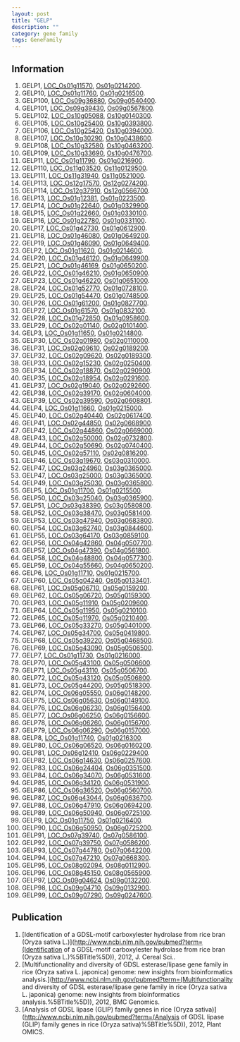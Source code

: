 ```yaml
---
layout: post
title: "GELP"
description: ""
category: gene family
tags: GeneFamily
---
```


## Information
1. GELP1, [LOC_Os01g11570](http://rice.plantbiology.msu.edu/cgi-bin/ORF_infopage.cgi?orf=LOC_Os01g11570), [Os01g0214200](http://rapdb.dna.affrc.go.jp/viewer/gbrowse_details/irgsp1?name=Os01g0214200).
2. GELP10, [LOC_Os01g11760](http://rice.plantbiology.msu.edu/cgi-bin/ORF_infopage.cgi?orf=LOC_Os01g11760), [Os01g0216500](http://rapdb.dna.affrc.go.jp/viewer/gbrowse_details/irgsp1?name=Os01g0216500).
3. GELP100, [LOC_Os09g36880](http://rice.plantbiology.msu.edu/cgi-bin/ORF_infopage.cgi?orf=LOC_Os09g36880), [Os09g0540400](http://rapdb.dna.affrc.go.jp/viewer/gbrowse_details/irgsp1?name=Os09g0540400).
4. GELP101, [LOC_Os09g39430](http://rice.plantbiology.msu.edu/cgi-bin/ORF_infopage.cgi?orf=LOC_Os09g39430), [Os09g0567800](http://rapdb.dna.affrc.go.jp/viewer/gbrowse_details/irgsp1?name=Os09g0567800).
5. GELP102, [LOC_Os10g05088](http://rice.plantbiology.msu.edu/cgi-bin/ORF_infopage.cgi?orf=LOC_Os10g05088), [Os10g0140300](http://rapdb.dna.affrc.go.jp/viewer/gbrowse_details/irgsp1?name=Os10g0140300).
6. GELP105, [LOC_Os10g25400](http://rice.plantbiology.msu.edu/cgi-bin/ORF_infopage.cgi?orf=LOC_Os10g25400), [Os10g0393800](http://rapdb.dna.affrc.go.jp/viewer/gbrowse_details/irgsp1?name=Os10g0393800).
7. GELP106, [LOC_Os10g25420](http://rice.plantbiology.msu.edu/cgi-bin/ORF_infopage.cgi?orf=LOC_Os10g25420), [Os10g0394000](http://rapdb.dna.affrc.go.jp/viewer/gbrowse_details/irgsp1?name=Os10g0394000).
8. GELP107, [LOC_Os10g30290](http://rice.plantbiology.msu.edu/cgi-bin/ORF_infopage.cgi?orf=LOC_Os10g30290), [Os10g0438600](http://rapdb.dna.affrc.go.jp/viewer/gbrowse_details/irgsp1?name=Os10g0438600).
9. GELP108, [LOC_Os10g32580](http://rice.plantbiology.msu.edu/cgi-bin/ORF_infopage.cgi?orf=LOC_Os10g32580), [Os10g0463200](http://rapdb.dna.affrc.go.jp/viewer/gbrowse_details/irgsp1?name=Os10g0463200).
10. GELP109, [LOC_Os10g33690](http://rice.plantbiology.msu.edu/cgi-bin/ORF_infopage.cgi?orf=LOC_Os10g33690), [Os10g0476700](http://rapdb.dna.affrc.go.jp/viewer/gbrowse_details/irgsp1?name=Os10g0476700).
11. GELP11, [LOC_Os01g11790](http://rice.plantbiology.msu.edu/cgi-bin/ORF_infopage.cgi?orf=LOC_Os01g11790), [Os01g0216900](http://rapdb.dna.affrc.go.jp/viewer/gbrowse_details/irgsp1?name=Os01g0216900).
12. GELP110, [LOC_Os11g03520](http://rice.plantbiology.msu.edu/cgi-bin/ORF_infopage.cgi?orf=LOC_Os11g03520), [Os11g0129500](http://rapdb.dna.affrc.go.jp/viewer/gbrowse_details/irgsp1?name=Os11g0129500).
13. GELP111, [LOC_Os11g31940](http://rice.plantbiology.msu.edu/cgi-bin/ORF_infopage.cgi?orf=LOC_Os11g31940), [Os11g0521000](http://rapdb.dna.affrc.go.jp/viewer/gbrowse_details/irgsp1?name=Os11g0521000).
14. GELP113, [LOC_Os12g17570](http://rice.plantbiology.msu.edu/cgi-bin/ORF_infopage.cgi?orf=LOC_Os12g17570), [Os12g0274200](http://rapdb.dna.affrc.go.jp/viewer/gbrowse_details/irgsp1?name=Os12g0274200).
15. GELP114, [LOC_Os12g37910](http://rice.plantbiology.msu.edu/cgi-bin/ORF_infopage.cgi?orf=LOC_Os12g37910), [Os12g0566700](http://rapdb.dna.affrc.go.jp/viewer/gbrowse_details/irgsp1?name=Os12g0566700).
16. GELP13, [LOC_Os01g12381](http://rice.plantbiology.msu.edu/cgi-bin/ORF_infopage.cgi?orf=LOC_Os01g12381), [Os01g0223500](http://rapdb.dna.affrc.go.jp/viewer/gbrowse_details/irgsp1?name=Os01g0223500).
17. GELP14, [LOC_Os01g22640](http://rice.plantbiology.msu.edu/cgi-bin/ORF_infopage.cgi?orf=LOC_Os01g22640), [Os01g0329900](http://rapdb.dna.affrc.go.jp/viewer/gbrowse_details/irgsp1?name=Os01g0329900).
18. GELP15, [LOC_Os01g22660](http://rice.plantbiology.msu.edu/cgi-bin/ORF_infopage.cgi?orf=LOC_Os01g22660), [Os01g0330100](http://rapdb.dna.affrc.go.jp/viewer/gbrowse_details/irgsp1?name=Os01g0330100).
19. GELP16, [LOC_Os01g22780](http://rice.plantbiology.msu.edu/cgi-bin/ORF_infopage.cgi?orf=LOC_Os01g22780), [Os01g0331100](http://rapdb.dna.affrc.go.jp/viewer/gbrowse_details/irgsp1?name=Os01g0331100).
20. GELP17, [LOC_Os01g42730](http://rice.plantbiology.msu.edu/cgi-bin/ORF_infopage.cgi?orf=LOC_Os01g42730), [Os01g0612900](http://rapdb.dna.affrc.go.jp/viewer/gbrowse_details/irgsp1?name=Os01g0612900).
21. GELP18, [LOC_Os01g46080](http://rice.plantbiology.msu.edu/cgi-bin/ORF_infopage.cgi?orf=LOC_Os01g46080), [Os01g0649200](http://rapdb.dna.affrc.go.jp/viewer/gbrowse_details/irgsp1?name=Os01g0649200).
22. GELP19, [LOC_Os01g46090](http://rice.plantbiology.msu.edu/cgi-bin/ORF_infopage.cgi?orf=LOC_Os01g46090), [Os01g0649400](http://rapdb.dna.affrc.go.jp/viewer/gbrowse_details/irgsp1?name=Os01g0649400).
23. GELP2, [LOC_Os01g11620](http://rice.plantbiology.msu.edu/cgi-bin/ORF_infopage.cgi?orf=LOC_Os01g11620), [Os01g0214600](http://rapdb.dna.affrc.go.jp/viewer/gbrowse_details/irgsp1?name=Os01g0214600).
24. GELP20, [LOC_Os01g46120](http://rice.plantbiology.msu.edu/cgi-bin/ORF_infopage.cgi?orf=LOC_Os01g46120), [Os01g0649900](http://rapdb.dna.affrc.go.jp/viewer/gbrowse_details/irgsp1?name=Os01g0649900).
25. GELP21, [LOC_Os01g46169](http://rice.plantbiology.msu.edu/cgi-bin/ORF_infopage.cgi?orf=LOC_Os01g46169), [Os01g0650200](http://rapdb.dna.affrc.go.jp/viewer/gbrowse_details/irgsp1?name=Os01g0650200).
26. GELP22, [LOC_Os01g46210](http://rice.plantbiology.msu.edu/cgi-bin/ORF_infopage.cgi?orf=LOC_Os01g46210), [Os01g0650900](http://rapdb.dna.affrc.go.jp/viewer/gbrowse_details/irgsp1?name=Os01g0650900).
27. GELP23, [LOC_Os01g46220](http://rice.plantbiology.msu.edu/cgi-bin/ORF_infopage.cgi?orf=LOC_Os01g46220), [Os01g0651000](http://rapdb.dna.affrc.go.jp/viewer/gbrowse_details/irgsp1?name=Os01g0651000).
28. GELP24, [LOC_Os01g52770](http://rice.plantbiology.msu.edu/cgi-bin/ORF_infopage.cgi?orf=LOC_Os01g52770), [Os01g0728100](http://rapdb.dna.affrc.go.jp/viewer/gbrowse_details/irgsp1?name=Os01g0728100).
29. GELP25, [LOC_Os01g54470](http://rice.plantbiology.msu.edu/cgi-bin/ORF_infopage.cgi?orf=LOC_Os01g54470), [Os01g0748500](http://rapdb.dna.affrc.go.jp/viewer/gbrowse_details/irgsp1?name=Os01g0748500).
30. GELP26, [LOC_Os01g61200](http://rice.plantbiology.msu.edu/cgi-bin/ORF_infopage.cgi?orf=LOC_Os01g61200), [Os01g0827700](http://rapdb.dna.affrc.go.jp/viewer/gbrowse_details/irgsp1?name=Os01g0827700).
31. GELP27, [LOC_Os01g61570](http://rice.plantbiology.msu.edu/cgi-bin/ORF_infopage.cgi?orf=LOC_Os01g61570), [Os01g0832100](http://rapdb.dna.affrc.go.jp/viewer/gbrowse_details/irgsp1?name=Os01g0832100).
32. GELP28, [LOC_Os01g72850](http://rice.plantbiology.msu.edu/cgi-bin/ORF_infopage.cgi?orf=LOC_Os01g72850), [Os01g0958600](http://rapdb.dna.affrc.go.jp/viewer/gbrowse_details/irgsp1?name=Os01g0958600).
33. GELP29, [LOC_Os02g01140](http://rice.plantbiology.msu.edu/cgi-bin/ORF_infopage.cgi?orf=LOC_Os02g01140), [Os02g0101400](http://rapdb.dna.affrc.go.jp/viewer/gbrowse_details/irgsp1?name=Os02g0101400).
34. GELP3, [LOC_Os01g11650](http://rice.plantbiology.msu.edu/cgi-bin/ORF_infopage.cgi?orf=LOC_Os01g11650), [Os01g0214800](http://rapdb.dna.affrc.go.jp/viewer/gbrowse_details/irgsp1?name=Os01g0214800).
35. GELP30, [LOC_Os02g01980](http://rice.plantbiology.msu.edu/cgi-bin/ORF_infopage.cgi?orf=LOC_Os02g01980), [Os02g0110000](http://rapdb.dna.affrc.go.jp/viewer/gbrowse_details/irgsp1?name=Os02g0110000).
36. GELP31, [LOC_Os02g09610](http://rice.plantbiology.msu.edu/cgi-bin/ORF_infopage.cgi?orf=LOC_Os02g09610), [Os02g0189200](http://rapdb.dna.affrc.go.jp/viewer/gbrowse_details/irgsp1?name=Os02g0189200).
37. GELP32, [LOC_Os02g09620](http://rice.plantbiology.msu.edu/cgi-bin/ORF_infopage.cgi?orf=LOC_Os02g09620), [Os02g0189300](http://rapdb.dna.affrc.go.jp/viewer/gbrowse_details/irgsp1?name=Os02g0189300).
38. GELP33, [LOC_Os02g15230](http://rice.plantbiology.msu.edu/cgi-bin/ORF_infopage.cgi?orf=LOC_Os02g15230), [Os02g0250400](http://rapdb.dna.affrc.go.jp/viewer/gbrowse_details/irgsp1?name=Os02g0250400).
39. GELP34, [LOC_Os02g18870](http://rice.plantbiology.msu.edu/cgi-bin/ORF_infopage.cgi?orf=LOC_Os02g18870), [Os02g0290900](http://rapdb.dna.affrc.go.jp/viewer/gbrowse_details/irgsp1?name=Os02g0290900).
40. GELP35, [LOC_Os02g18954](http://rice.plantbiology.msu.edu/cgi-bin/ORF_infopage.cgi?orf=LOC_Os02g18954), [Os02g0291600](http://rapdb.dna.affrc.go.jp/viewer/gbrowse_details/irgsp1?name=Os02g0291600).
41. GELP37, [LOC_Os02g19040](http://rice.plantbiology.msu.edu/cgi-bin/ORF_infopage.cgi?orf=LOC_Os02g19040), [Os02g0292600](http://rapdb.dna.affrc.go.jp/viewer/gbrowse_details/irgsp1?name=Os02g0292600).
42. GELP38, [LOC_Os02g39170](http://rice.plantbiology.msu.edu/cgi-bin/ORF_infopage.cgi?orf=LOC_Os02g39170), [Os02g0604000](http://rapdb.dna.affrc.go.jp/viewer/gbrowse_details/irgsp1?name=Os02g0604000).
43. GELP39, [LOC_Os02g39590](http://rice.plantbiology.msu.edu/cgi-bin/ORF_infopage.cgi?orf=LOC_Os02g39590), [Os02g0608801](http://rapdb.dna.affrc.go.jp/viewer/gbrowse_details/irgsp1?name=Os02g0608801).
44. GELP4, [LOC_Os01g11660](http://rice.plantbiology.msu.edu/cgi-bin/ORF_infopage.cgi?orf=LOC_Os01g11660), [Os01g0215000](http://rapdb.dna.affrc.go.jp/viewer/gbrowse_details/irgsp1?name=Os01g0215000).
45. GELP40, [LOC_Os02g40440](http://rice.plantbiology.msu.edu/cgi-bin/ORF_infopage.cgi?orf=LOC_Os02g40440), [Os02g0617400](http://rapdb.dna.affrc.go.jp/viewer/gbrowse_details/irgsp1?name=Os02g0617400).
46. GELP41, [LOC_Os02g44850](http://rice.plantbiology.msu.edu/cgi-bin/ORF_infopage.cgi?orf=LOC_Os02g44850), [Os02g0668900](http://rapdb.dna.affrc.go.jp/viewer/gbrowse_details/irgsp1?name=Os02g0668900).
47. GELP42, [LOC_Os02g44860](http://rice.plantbiology.msu.edu/cgi-bin/ORF_infopage.cgi?orf=LOC_Os02g44860), [Os02g0669000](http://rapdb.dna.affrc.go.jp/viewer/gbrowse_details/irgsp1?name=Os02g0669000).
48. GELP43, [LOC_Os02g50000](http://rice.plantbiology.msu.edu/cgi-bin/ORF_infopage.cgi?orf=LOC_Os02g50000), [Os02g0732800](http://rapdb.dna.affrc.go.jp/viewer/gbrowse_details/irgsp1?name=Os02g0732800).
49. GELP44, [LOC_Os02g50690](http://rice.plantbiology.msu.edu/cgi-bin/ORF_infopage.cgi?orf=LOC_Os02g50690), [Os02g0740400](http://rapdb.dna.affrc.go.jp/viewer/gbrowse_details/irgsp1?name=Os02g0740400).
50. GELP45, [LOC_Os02g57110](http://rice.plantbiology.msu.edu/cgi-bin/ORF_infopage.cgi?orf=LOC_Os02g57110), [Os02g0816200](http://rapdb.dna.affrc.go.jp/viewer/gbrowse_details/irgsp1?name=Os02g0816200).
51. GELP46, [LOC_Os03g19670](http://rice.plantbiology.msu.edu/cgi-bin/ORF_infopage.cgi?orf=LOC_Os03g19670), [Os03g0310000](http://rapdb.dna.affrc.go.jp/viewer/gbrowse_details/irgsp1?name=Os03g0310000).
52. GELP47, [LOC_Os03g24960](http://rice.plantbiology.msu.edu/cgi-bin/ORF_infopage.cgi?orf=LOC_Os03g24960), [Os03g0365000](http://rapdb.dna.affrc.go.jp/viewer/gbrowse_details/irgsp1?name=Os03g0365000).
53. GELP47, [LOC_Os03g25000](http://rice.plantbiology.msu.edu/cgi-bin/ORF_infopage.cgi?orf=LOC_Os03g25000), [Os03g0365000](http://rapdb.dna.affrc.go.jp/viewer/gbrowse_details/irgsp1?name=Os03g0365000).
54. GELP49, [LOC_Os03g25030](http://rice.plantbiology.msu.edu/cgi-bin/ORF_infopage.cgi?orf=LOC_Os03g25030), [Os03g0365800](http://rapdb.dna.affrc.go.jp/viewer/gbrowse_details/irgsp1?name=Os03g0365800).
55. GELP5, [LOC_Os01g11700](http://rice.plantbiology.msu.edu/cgi-bin/ORF_infopage.cgi?orf=LOC_Os01g11700), [Os01g0215500](http://rapdb.dna.affrc.go.jp/viewer/gbrowse_details/irgsp1?name=Os01g0215500).
56. GELP50, [LOC_Os03g25040](http://rice.plantbiology.msu.edu/cgi-bin/ORF_infopage.cgi?orf=LOC_Os03g25040), [Os03g0365900](http://rapdb.dna.affrc.go.jp/viewer/gbrowse_details/irgsp1?name=Os03g0365900).
57. GELP51, [LOC_Os03g38390](http://rice.plantbiology.msu.edu/cgi-bin/ORF_infopage.cgi?orf=LOC_Os03g38390), [Os03g0580800](http://rapdb.dna.affrc.go.jp/viewer/gbrowse_details/irgsp1?name=Os03g0580800).
58. GELP52, [LOC_Os03g38470](http://rice.plantbiology.msu.edu/cgi-bin/ORF_infopage.cgi?orf=LOC_Os03g38470), [Os03g0581400](http://rapdb.dna.affrc.go.jp/viewer/gbrowse_details/irgsp1?name=Os03g0581400).
59. GELP53, [LOC_Os03g47940](http://rice.plantbiology.msu.edu/cgi-bin/ORF_infopage.cgi?orf=LOC_Os03g47940), [Os03g0683800](http://rapdb.dna.affrc.go.jp/viewer/gbrowse_details/irgsp1?name=Os03g0683800).
60. GELP54, [LOC_Os03g62740](http://rice.plantbiology.msu.edu/cgi-bin/ORF_infopage.cgi?orf=LOC_Os03g62740), [Os03g0844600](http://rapdb.dna.affrc.go.jp/viewer/gbrowse_details/irgsp1?name=Os03g0844600).
61. GELP55, [LOC_Os03g64170](http://rice.plantbiology.msu.edu/cgi-bin/ORF_infopage.cgi?orf=LOC_Os03g64170), [Os03g0859100](http://rapdb.dna.affrc.go.jp/viewer/gbrowse_details/irgsp1?name=Os03g0859100).
62. GELP56, [LOC_Os04g42860](http://rice.plantbiology.msu.edu/cgi-bin/ORF_infopage.cgi?orf=LOC_Os04g42860), [Os04g0507700](http://rapdb.dna.affrc.go.jp/viewer/gbrowse_details/irgsp1?name=Os04g0507700).
63. GELP57, [LOC_Os04g47390](http://rice.plantbiology.msu.edu/cgi-bin/ORF_infopage.cgi?orf=LOC_Os04g47390), [Os04g0561800](http://rapdb.dna.affrc.go.jp/viewer/gbrowse_details/irgsp1?name=Os04g0561800).
64. GELP58, [LOC_Os04g48800](http://rice.plantbiology.msu.edu/cgi-bin/ORF_infopage.cgi?orf=LOC_Os04g48800), [Os04g0577300](http://rapdb.dna.affrc.go.jp/viewer/gbrowse_details/irgsp1?name=Os04g0577300).
65. GELP59, [LOC_Os04g55660](http://rice.plantbiology.msu.edu/cgi-bin/ORF_infopage.cgi?orf=LOC_Os04g55660), [Os04g0650200](http://rapdb.dna.affrc.go.jp/viewer/gbrowse_details/irgsp1?name=Os04g0650200).
66. GELP6, [LOC_Os01g11710](http://rice.plantbiology.msu.edu/cgi-bin/ORF_infopage.cgi?orf=LOC_Os01g11710), [Os01g0215700](http://rapdb.dna.affrc.go.jp/viewer/gbrowse_details/irgsp1?name=Os01g0215700).
67. GELP60, [LOC_Os05g04240](http://rice.plantbiology.msu.edu/cgi-bin/ORF_infopage.cgi?orf=LOC_Os05g04240), [Os05g0133401](http://rapdb.dna.affrc.go.jp/viewer/gbrowse_details/irgsp1?name=Os05g0133401).
68. GELP61, [LOC_Os05g06710](http://rice.plantbiology.msu.edu/cgi-bin/ORF_infopage.cgi?orf=LOC_Os05g06710), [Os05g0159200](http://rapdb.dna.affrc.go.jp/viewer/gbrowse_details/irgsp1?name=Os05g0159200).
69. GELP62, [LOC_Os05g06720](http://rice.plantbiology.msu.edu/cgi-bin/ORF_infopage.cgi?orf=LOC_Os05g06720), [Os05g0159300](http://rapdb.dna.affrc.go.jp/viewer/gbrowse_details/irgsp1?name=Os05g0159300).
70. GELP63, [LOC_Os05g11910](http://rice.plantbiology.msu.edu/cgi-bin/ORF_infopage.cgi?orf=LOC_Os05g11910), [Os05g0209600](http://rapdb.dna.affrc.go.jp/viewer/gbrowse_details/irgsp1?name=Os05g0209600).
71. GELP64, [LOC_Os05g11950](http://rice.plantbiology.msu.edu/cgi-bin/ORF_infopage.cgi?orf=LOC_Os05g11950), [Os05g0210100](http://rapdb.dna.affrc.go.jp/viewer/gbrowse_details/irgsp1?name=Os05g0210100).
72. GELP65, [LOC_Os05g11970](http://rice.plantbiology.msu.edu/cgi-bin/ORF_infopage.cgi?orf=LOC_Os05g11970), [Os05g0210400](http://rapdb.dna.affrc.go.jp/viewer/gbrowse_details/irgsp1?name=Os05g0210400).
73. GELP66, [LOC_Os05g33270](http://rice.plantbiology.msu.edu/cgi-bin/ORF_infopage.cgi?orf=LOC_Os05g33270), [Os05g0401000](http://rapdb.dna.affrc.go.jp/viewer/gbrowse_details/irgsp1?name=Os05g0401000).
74. GELP67, [LOC_Os05g34700](http://rice.plantbiology.msu.edu/cgi-bin/ORF_infopage.cgi?orf=LOC_Os05g34700), [Os05g0419800](http://rapdb.dna.affrc.go.jp/viewer/gbrowse_details/irgsp1?name=Os05g0419800).
75. GELP68, [LOC_Os05g39220](http://rice.plantbiology.msu.edu/cgi-bin/ORF_infopage.cgi?orf=LOC_Os05g39220), [Os05g0468500](http://rapdb.dna.affrc.go.jp/viewer/gbrowse_details/irgsp1?name=Os05g0468500).
76. GELP69, [LOC_Os05g43090](http://rice.plantbiology.msu.edu/cgi-bin/ORF_infopage.cgi?orf=LOC_Os05g43090), [Os05g0506500](http://rapdb.dna.affrc.go.jp/viewer/gbrowse_details/irgsp1?name=Os05g0506500).
77. GELP7, [LOC_Os01g11730](http://rice.plantbiology.msu.edu/cgi-bin/ORF_infopage.cgi?orf=LOC_Os01g11730), [Os01g0216000](http://rapdb.dna.affrc.go.jp/viewer/gbrowse_details/irgsp1?name=Os01g0216000).
78. GELP70, [LOC_Os05g43100](http://rice.plantbiology.msu.edu/cgi-bin/ORF_infopage.cgi?orf=LOC_Os05g43100), [Os05g0506600](http://rapdb.dna.affrc.go.jp/viewer/gbrowse_details/irgsp1?name=Os05g0506600).
79. GELP71, [LOC_Os05g43110](http://rice.plantbiology.msu.edu/cgi-bin/ORF_infopage.cgi?orf=LOC_Os05g43110), [Os05g0506700](http://rapdb.dna.affrc.go.jp/viewer/gbrowse_details/irgsp1?name=Os05g0506700).
80. GELP72, [LOC_Os05g43120](http://rice.plantbiology.msu.edu/cgi-bin/ORF_infopage.cgi?orf=LOC_Os05g43120), [Os05g0506800](http://rapdb.dna.affrc.go.jp/viewer/gbrowse_details/irgsp1?name=Os05g0506800).
81. GELP73, [LOC_Os05g44200](http://rice.plantbiology.msu.edu/cgi-bin/ORF_infopage.cgi?orf=LOC_Os05g44200), [Os05g0518300](http://rapdb.dna.affrc.go.jp/viewer/gbrowse_details/irgsp1?name=Os05g0518300).
82. GELP74, [LOC_Os06g05550](http://rice.plantbiology.msu.edu/cgi-bin/ORF_infopage.cgi?orf=LOC_Os06g05550), [Os06g0148200](http://rapdb.dna.affrc.go.jp/viewer/gbrowse_details/irgsp1?name=Os06g0148200).
83. GELP75, [LOC_Os06g05630](http://rice.plantbiology.msu.edu/cgi-bin/ORF_infopage.cgi?orf=LOC_Os06g05630), [Os06g0149100](http://rapdb.dna.affrc.go.jp/viewer/gbrowse_details/irgsp1?name=Os06g0149100).
84. GELP76, [LOC_Os06g06230](http://rice.plantbiology.msu.edu/cgi-bin/ORF_infopage.cgi?orf=LOC_Os06g06230), [Os06g0156400](http://rapdb.dna.affrc.go.jp/viewer/gbrowse_details/irgsp1?name=Os06g0156400).
85. GELP77, [LOC_Os06g06250](http://rice.plantbiology.msu.edu/cgi-bin/ORF_infopage.cgi?orf=LOC_Os06g06250), [Os06g0156600](http://rapdb.dna.affrc.go.jp/viewer/gbrowse_details/irgsp1?name=Os06g0156600).
86. GELP78, [LOC_Os06g06260](http://rice.plantbiology.msu.edu/cgi-bin/ORF_infopage.cgi?orf=LOC_Os06g06260), [Os06g0156700](http://rapdb.dna.affrc.go.jp/viewer/gbrowse_details/irgsp1?name=Os06g0156700).
87. GELP79, [LOC_Os06g06290](http://rice.plantbiology.msu.edu/cgi-bin/ORF_infopage.cgi?orf=LOC_Os06g06290), [Os06g0157000](http://rapdb.dna.affrc.go.jp/viewer/gbrowse_details/irgsp1?name=Os06g0157000).
88. GELP8, [LOC_Os01g11740](http://rice.plantbiology.msu.edu/cgi-bin/ORF_infopage.cgi?orf=LOC_Os01g11740), [Os01g0216300](http://rapdb.dna.affrc.go.jp/viewer/gbrowse_details/irgsp1?name=Os01g0216300).
89. GELP80, [LOC_Os06g06520](http://rice.plantbiology.msu.edu/cgi-bin/ORF_infopage.cgi?orf=LOC_Os06g06520), [Os06g0160200](http://rapdb.dna.affrc.go.jp/viewer/gbrowse_details/irgsp1?name=Os06g0160200).
90. GELP81, [LOC_Os06g12410](http://rice.plantbiology.msu.edu/cgi-bin/ORF_infopage.cgi?orf=LOC_Os06g12410), [Os06g0229400](http://rapdb.dna.affrc.go.jp/viewer/gbrowse_details/irgsp1?name=Os06g0229400).
91. GELP82, [LOC_Os06g14630](http://rice.plantbiology.msu.edu/cgi-bin/ORF_infopage.cgi?orf=LOC_Os06g14630), [Os06g0257600](http://rapdb.dna.affrc.go.jp/viewer/gbrowse_details/irgsp1?name=Os06g0257600).
92. GELP83, [LOC_Os06g24404](http://rice.plantbiology.msu.edu/cgi-bin/ORF_infopage.cgi?orf=LOC_Os06g24404), [Os06g0351500](http://rapdb.dna.affrc.go.jp/viewer/gbrowse_details/irgsp1?name=Os06g0351500).
93. GELP84, [LOC_Os06g34070](http://rice.plantbiology.msu.edu/cgi-bin/ORF_infopage.cgi?orf=LOC_Os06g34070), [Os06g0531600](http://rapdb.dna.affrc.go.jp/viewer/gbrowse_details/irgsp1?name=Os06g0531600).
94. GELP85, [LOC_Os06g34120](http://rice.plantbiology.msu.edu/cgi-bin/ORF_infopage.cgi?orf=LOC_Os06g34120), [Os06g0531900](http://rapdb.dna.affrc.go.jp/viewer/gbrowse_details/irgsp1?name=Os06g0531900).
95. GELP86, [LOC_Os06g36520](http://rice.plantbiology.msu.edu/cgi-bin/ORF_infopage.cgi?orf=LOC_Os06g36520), [Os06g0560700](http://rapdb.dna.affrc.go.jp/viewer/gbrowse_details/irgsp1?name=Os06g0560700).
96. GELP87, [LOC_Os06g43044](http://rice.plantbiology.msu.edu/cgi-bin/ORF_infopage.cgi?orf=LOC_Os06g43044), [Os06g0636700](http://rapdb.dna.affrc.go.jp/viewer/gbrowse_details/irgsp1?name=Os06g0636700).
97. GELP88, [LOC_Os06g47910](http://rice.plantbiology.msu.edu/cgi-bin/ORF_infopage.cgi?orf=LOC_Os06g47910), [Os06g0694200](http://rapdb.dna.affrc.go.jp/viewer/gbrowse_details/irgsp1?name=Os06g0694200).
98. GELP89, [LOC_Os06g50940](http://rice.plantbiology.msu.edu/cgi-bin/ORF_infopage.cgi?orf=LOC_Os06g50940), [Os06g0725100](http://rapdb.dna.affrc.go.jp/viewer/gbrowse_details/irgsp1?name=Os06g0725100).
99. GELP9, [LOC_Os01g11750](http://rice.plantbiology.msu.edu/cgi-bin/ORF_infopage.cgi?orf=LOC_Os01g11750), [Os01g0216400](http://rapdb.dna.affrc.go.jp/viewer/gbrowse_details/irgsp1?name=Os01g0216400).
100. GELP90, [LOC_Os06g50950](http://rice.plantbiology.msu.edu/cgi-bin/ORF_infopage.cgi?orf=LOC_Os06g50950), [Os06g0725200](http://rapdb.dna.affrc.go.jp/viewer/gbrowse_details/irgsp1?name=Os06g0725200).
101. GELP91, [LOC_Os07g39740](http://rice.plantbiology.msu.edu/cgi-bin/ORF_infopage.cgi?orf=LOC_Os07g39740), [Os07g0586100](http://rapdb.dna.affrc.go.jp/viewer/gbrowse_details/irgsp1?name=Os07g0586100).
102. GELP92, [LOC_Os07g39750](http://rice.plantbiology.msu.edu/cgi-bin/ORF_infopage.cgi?orf=LOC_Os07g39750), [Os07g0586200](http://rapdb.dna.affrc.go.jp/viewer/gbrowse_details/irgsp1?name=Os07g0586200).
103. GELP93, [LOC_Os07g44780](http://rice.plantbiology.msu.edu/cgi-bin/ORF_infopage.cgi?orf=LOC_Os07g44780), [Os07g0642200](http://rapdb.dna.affrc.go.jp/viewer/gbrowse_details/irgsp1?name=Os07g0642200).
104. GELP94, [LOC_Os07g47210](http://rice.plantbiology.msu.edu/cgi-bin/ORF_infopage.cgi?orf=LOC_Os07g47210), [Os07g0668300](http://rapdb.dna.affrc.go.jp/viewer/gbrowse_details/irgsp1?name=Os07g0668300).
105. GELP95, [LOC_Os08g02094](http://rice.plantbiology.msu.edu/cgi-bin/ORF_infopage.cgi?orf=LOC_Os08g02094), [Os08g0112900](http://rapdb.dna.affrc.go.jp/viewer/gbrowse_details/irgsp1?name=Os08g0112900).
106. GELP96, [LOC_Os08g45150](http://rice.plantbiology.msu.edu/cgi-bin/ORF_infopage.cgi?orf=LOC_Os08g45150), [Os08g0565900](http://rapdb.dna.affrc.go.jp/viewer/gbrowse_details/irgsp1?name=Os08g0565900).
107. GELP97, [LOC_Os09g04624](http://rice.plantbiology.msu.edu/cgi-bin/ORF_infopage.cgi?orf=LOC_Os09g04624), [Os09g0132200](http://rapdb.dna.affrc.go.jp/viewer/gbrowse_details/irgsp1?name=Os09g0132200).
108. GELP98, [LOC_Os09g04710](http://rice.plantbiology.msu.edu/cgi-bin/ORF_infopage.cgi?orf=LOC_Os09g04710), [Os09g0132900](http://rapdb.dna.affrc.go.jp/viewer/gbrowse_details/irgsp1?name=Os09g0132900).
109. GELP99, [LOC_Os09g07290](http://rice.plantbiology.msu.edu/cgi-bin/ORF_infopage.cgi?orf=LOC_Os09g07290), [Os09g0247600](http://rapdb.dna.affrc.go.jp/viewer/gbrowse_details/irgsp1?name=Os09g0247600).

## Publication
1. [Identification of a GDSL-motif carboxylester hydrolase from rice bran (Oryza sativa L.)](http://www.ncbi.nlm.nih.gov/pubmed?term=(Identification of a GDSL-motif carboxylester hydrolase from rice bran (Oryza sativa L.)%5BTitle%5D)), 2012, J. Cereal Sci..
2. [Multifunctionality and diversity of GDSL esterase/lipase gene family in rice (Oryza sativa L. japonica) genome: new insights from bioinformatics analysis.](http://www.ncbi.nlm.nih.gov/pubmed?term=(Multifunctionality and diversity of GDSL esterase/lipase gene family in rice (Oryza sativa L. japonica) genome: new insights from bioinformatics analysis.%5BTitle%5D)), 2012, BMC Genomics.
3. [Analysis of GDSL lipase (GLIP) family genes in rice (Oryza sativa)](http://www.ncbi.nlm.nih.gov/pubmed?term=(Analysis of GDSL lipase (GLIP) family genes in rice (Oryza sativa)%5BTitle%5D)), 2012, Plant OMICS.


